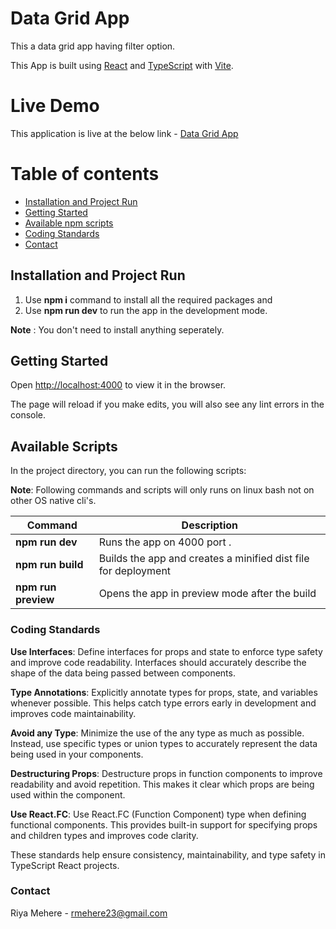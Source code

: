# Data Grid App

This a data grid app having filter option.

This App is built using [React](https://github.com/facebook/react) and [TypeScript](https://github.com/microsoft/TypeScript) with [Vite](https://github.com/vitejs/vite).

# Live Demo

This application is live at the below link - [Data Grid App](https://riyamehere.github.io/React-data-grid-app)

# Table of contents

- [Installation and Project Run](#installation-and-project-run)
- [Getting Started](#getting-started)
- [Available npm scripts](#available-scripts)
- [Coding Standards](#coding-standards)
- [Contact](#contact)


## Installation and Project Run

1. Use **npm i** command to install all the required packages and 
2. Use **npm run dev** to run the app in the development mode.

**Note** : You don't need to install anything seperately.

## Getting Started

Open [http://localhost:4000](http://localhost:4000) to view it in the browser.

The page will reload if you make edits, you will also see any lint errors in the console.

## Available Scripts

In the project directory, you can run the following scripts:

**Note**: Following commands and scripts will only runs on linux bash not on other OS native cli's.

| Command                               | Description                                                               |
| ------------------------------------- | ------------------------------------------------------------------------- |
| **npm run dev**               | Runs the app on 4000 port .                      |
| **npm run build**        | Builds the app and creates a minified dist file for deployment                       |
| **npm run preview**    | Opens the app in preview mode after the build                 |


### Coding Standards

**Use Interfaces**: Define interfaces for props and state to enforce type safety and improve code readability. Interfaces should accurately describe the shape of the data being passed between components.

**Type Annotations**: Explicitly annotate types for props, state, and variables whenever possible. This helps catch type errors early in development and improves code maintainability.

**Avoid any Type**: Minimize the use of the any type as much as possible. Instead, use specific types or union types to accurately represent the data being used in your components.

**Destructuring Props**: Destructure props in function components to improve readability and avoid repetition. This makes it clear which props are being used within the component.

**Use React.FC**: Use React.FC (Function Component) type when defining functional components. This provides built-in support for specifying props and children types and improves code clarity.

These standards help ensure consistency, maintainability, and type safety in TypeScript React projects.

### Contact

Riya Mehere - [rmehere23@gmail.com](rmehere23@gmail.com)
